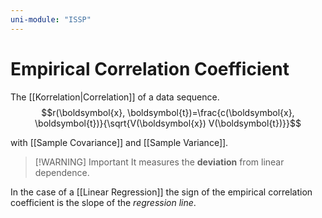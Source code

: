 ```yaml
---
uni-module: "ISSP"
---
```


# Empirical Correlation Coefficient

The [[Korrelation|Correlation]] of a data sequence.
$$r(\boldsymbol{x}, \boldsymbol{t})=\frac{c(\boldsymbol{x}, \boldsymbol{t})}{\sqrt{V(\boldsymbol{x}) V(\boldsymbol{t})}}$$

with [[Sample Covariance]] and [[Sample Variance]].

> [!WARNING] Important
> It measures the **deviation** from linear dependence.

In the case of a [[Linear Regression]] the sign of the empirical correlation coefficient is the slope of the _regression line_.
